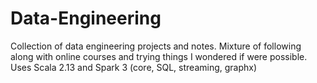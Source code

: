 # Data-Engineering
Collection of data engineering projects and notes. Mixture of following along with online courses and trying things I wondered if were possible. Uses Scala 2.13 and Spark 3 (core, SQL, streaming, graphx)

